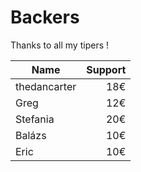 # Backers
Thanks to all my tipers !

 Name | Support |
| ------------- | -----:|
| thedancarter | 18€ |
| Greg | 12€ |
| Stefania | 20€ |
| Balázs | 10€ |
| Eric | 10€ |







